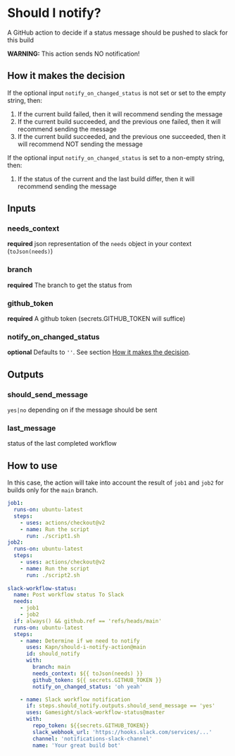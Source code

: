 # Should I notify?
A GitHub action to decide if a status message should be pushed to slack for this build

**WARNING:** This action sends NO notification!

## How it makes the decision

If the optional input `notify_on_changed_status` is not set or set to the empty string, then:

1. If the current build failed, then it will recommend sending the message
2. If the current build succeeded, and the previous one failed, then it will recommend sending the message
3. If the current build succeeded, and the previous one succeeded, then it will recommend NOT sending the message

If the optional input `notify_on_changed_status` is set to a non-empty string, then:

1. If the status of the current and the last build differ, then it will recommend sending the message

## Inputs

### needs_context

**required** json representation of the `needs` object in your context (`toJson(needs)`)

### branch

**required** The branch to get the status from

### github_token

**required** A github token (secrets.GITHUB_TOKEN will suffice)

### notify_on_changed_status

**optional** Defaults to `''`. See section [How it makes the decision](#how-it-makes-the-decision).

## Outputs

### should_send_message

`yes|no` depending on if the message should be sent

### last_message

status of the last completed workflow

## How to use

In this case, the action will take into account the result of `job1` and `job2` for builds only for the `main` branch. 

```yaml
job1:
  runs-on: ubuntu-latest
  steps:
    - uses: actions/checkout@v2
    - name: Run the script
      run: ./script1.sh
job2:
  runs-on: ubuntu-latest
  steps:
    - uses: actions/checkout@v2
    - name: Run the script
      run: ./script2.sh
      
slack-workflow-status:
  name: Post workflow status To Slack
  needs:
    - job1
    - job2
  if: always() && github.ref == 'refs/heads/main'
  runs-on: ubuntu-latest
  steps:
    - name: Determine if we need to notify
      uses: Kapn/should-i-notify-action@main
      id: should_notify
      with:
        branch: main
        needs_context: ${{ toJson(needs) }}
        github_token: ${{ secrets.GITHUB_TOKEN }}
        notify_on_changed_status: 'oh yeah'

    - name: Slack workflow notification
      if: steps.should_notify.outputs.should_send_message == 'yes'
      uses: Gamesight/slack-workflow-status@master
      with:
        repo_token: ${{secrets.GITHUB_TOKEN}}
        slack_webhook_url: 'https://hooks.slack.com/services/...'
        channel: 'notifications-slack-channel'
        name: 'Your great build bot'
```
